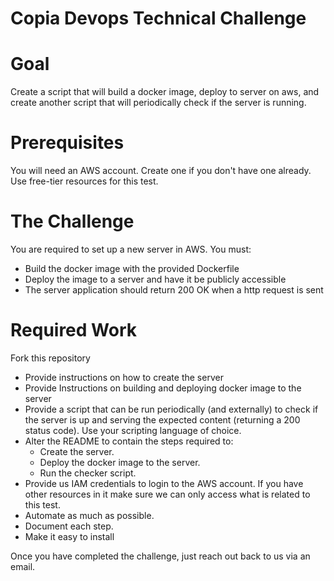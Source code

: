 # Copia Devops Technical Challenge

# Goal

Create a script that will build a docker image, deploy to server on aws, and create another script that will periodically check if the server is running.

# Prerequisites

You will need an AWS account. Create one if you don't have one already. Use free-tier resources for this test.

# The Challenge

You are required to set up a new server in AWS. You must:

* Build the docker image with the provided Dockerfile
* Deploy the image to a server and have it be publicly accessible
* The server application should return 200 OK when a http request is sent

# Required Work

Fork this repository

* Provide instructions on how to create the server
* Provide Instructions on building and deploying docker image to the server
* Provide a script that can be run periodically (and externally) to check if the server is up and serving the expected content (returning a 200 status code). Use your scripting language of choice.
* Alter the README to contain the steps required to:
    * Create the server.
    * Deploy the docker image to the server.
    * Run the checker script.
* Provide us IAM credentials to login to the AWS account. If you have other resources in it make sure we can only access what is related to this test.
* Automate as much as possible.
* Document each step.
* Make it easy to install

Once you have completed the challenge, just reach out back to us via an email.